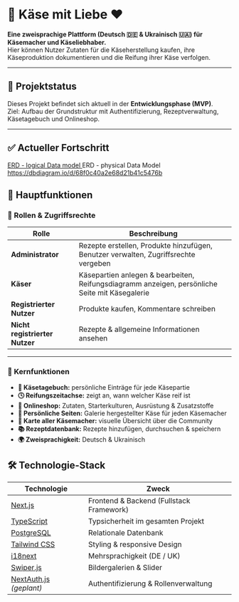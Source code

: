# 🧀 Käse mit Liebe ❤️

**Eine zweisprachige Plattform (Deutsch 🇩🇪 & Ukrainisch 🇺🇦) für Käsemacher und Käseliebhaber.**  
Hier können Nutzer Zutaten für die Käseherstellung kaufen, ihre Käseproduktion dokumentieren und die Reifung ihrer Käse verfolgen.

---

## 🚀 Projektstatus
Dieses Projekt befindet sich aktuell in der **Entwicklungsphase (MVP)**.  
Ziel: Aufbau der Grundstruktur mit Authentifizierung, Rezeptverwaltung, Käsetagebuch und Onlineshop.

---

## ✅ Actueller Fortschritt
[ERD - logical Data model ](docs/ERD_logical_data_model.png)
ERD - physical Data Model https://dbdiagram.io/d/68f0c40a2e68d21b41c5476b


## 🧩 Hauptfunktionen

### 🔐 Rollen & Zugriffsrechte
| Rolle | Beschreibung |
|-------|---------------|
| **Administrator** | Rezepte erstellen, Produkte hinzufügen, Benutzer verwalten, Zugriffsrechte vergeben |
| **Käser** | Käsepartien anlegen & bearbeiten, Reifungsdiagramm anzeigen, persönliche Seite mit Käsegalerie |
| **Registrierter Nutzer** | Produkte kaufen, Kommentare schreiben |
| **Nicht registrierter Nutzer** | Rezepte & allgemeine Informationen ansehen |

---

### 🧀 Kernfunktionen
- **🧾 Käsetagebuch:** persönliche Einträge für jede Käsepartie  
- **🕓 Reifungszeitachse:** zeigt an, wann welcher Käse reif ist  
- **🛒 Onlineshop:** Zutaten, Starterkulturen, Ausrüstung & Zusatzstoffe  
- **📸 Persönliche Seiten:** Galerie hergestellter Käse für jeden Käsemacher  
- **📍 Karte aller Käsemacher:** visuelle Übersicht über die Community  
- **📚 Rezeptdatenbank:** Rezepte hinzufügen, durchsuchen & speichern  
- **🌍 Zweisprachigkeit:** Deutsch & Ukrainisch


## 🛠️ Technologie-Stack

| Technologie | Zweck |
|--------------|--------|
| [Next.js](https://nextjs.org/) | Frontend & Backend (Fullstack Framework) |
| [TypeScript](https://www.typescriptlang.org/) | Typsicherheit im gesamten Projekt |
| [PostgreSQL](https://www.postgresql.org/) | Relationale Datenbank |
| [Tailwind CSS](https://tailwindcss.com/) | Styling & responsive Design |
| [i18next](https://www.i18next.com/) | Mehrsprachigkeit (DE / UK) |
| [Swiper.js](https://swiperjs.com/) | Bildergalerien & Slider |
| [NextAuth.js](https://next-auth.js.org/) *(geplant)* | Authentifizierung & Rollenverwaltung |

